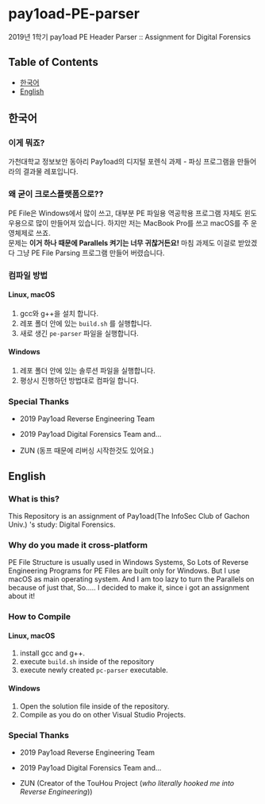 # pay1oad-PE-parser
2019년 1학기 pay1oad PE Header Parser :: Assignment for Digital Forensics

## Table of Contents
* [한국어](#한국어)
* [English](#English)

## 한국어

### 이게 뭐죠?
가천대학교 정보보안 동아리 Pay1oad의 디지털 포렌식 과제 - 파싱 프로그램을 만들어라의 결과물 레포입니다.  

### 왜 굳이 크로스플랫폼으로??
PE File은 Windows에서 많이 쓰고, 대부분 PE 파일용 역공학용 프로그램 자체도 윈도우용으로 많이 만들어져 있습니다. 하지만 저는 MacBook Pro를 쓰고 macOS를 주 운영체제로 쓰죠.   
문제는 **이거 하나 때문에 Parallels 켜기는 너무 귀찮거든요!** 마침 과제도 이걸로 받았겠다 그냥 PE File Parsing 프로그램 만들어 버렸습니다.  

### 컴파일 방법
#### Linux, macOS
1. gcc와 g++을 설치 합니다.
2. 레포 폴더 안에 있는 `build.sh` 를 실행합니다.
3. 새로 생긴 `pe-parser` 파일을 실행합니다.

#### Windows
1. 레포 폴더 안에 있는 솔루션 파일을 실행합니다.
2. 평상시 진행하던 방법대로 컴파일 합니다.

### Special Thanks
* 2019 Pay1oad Reverse Engineering Team
* 2019 Pay1oad Digital Forensics Team
and...

* ZUN (동프 때문에 리버싱 시작한것도 있어요.)

## English
### What is this?
This Repository is an assignment of Pay1oad(The InfoSec Club of Gachon Univ.) 's study: Digital Forensics.  

### Why do you made it cross-platform
PE File Structure is usually used in Windows Systems, So Lots of Reverse Engineering Programs for PE Files are built only for Windows. But I use macOS as main operating system. And I am too lazy to turn the Parallels on because of just that, So.....
I decided to make it, since i got an assignment about it!

### How to Compile
#### Linux, macOS
1. install gcc and g++.
2. execute `build.sh` inside of the repository
3. execute newly created `pc-parser` executable.

#### Windows
1. Open the solution file inside of the repository.
2. Compile as you do on other Visual Studio Projects.

### Special Thanks
* 2019 Pay1oad Reverse Engineering Team
* 2019 Pay1oad Digital Forensics Team
and...

* ZUN (Creator of the TouHou Project (*who literally hooked me into Reverse Engineering*))